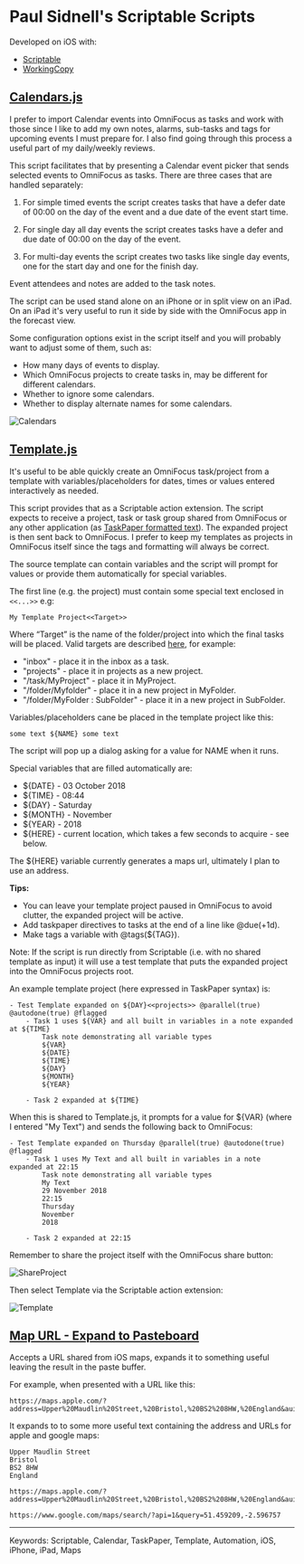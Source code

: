 # Paul Sidnell's Scriptable Scripts

Developed on iOS with:

- [Scriptable](https://scriptable.app/)
- [WorkingCopy](https://workingcopyapp.com)

## [Calendars.js](Calendars.js)

I prefer to import Calendar events into OmniFocus as tasks and work with those since I like to add my own notes,
alarms, sub-tasks and tags for upcoming events I must prepare for. I also find going through this process a useful
part of my daily/weekly reviews.

This script facilitates that by presenting a Calendar event picker that sends selected events to OmniFocus as tasks.
There are three cases that are handled separately:

1. For simple timed events the script creates tasks that have a defer date of 00:00 on the day of the event and a due
date of the event start time.

2. For single day all day events the script creates tasks have a defer and due date of 00:00 on the day of the event.

3. For multi-day events the script creates two tasks like single day events, one for the start day and one for the finish day.

Event attendees and notes are added to the task notes.

The script can be used stand alone on an iPhone or in split view on an iPad. On an iPad it's very useful to run it
side by side with the OmniFocus app in the forecast view.

Some configuration options exist in the script itself and you will probably want to adjust some of them,
such as:

- How many days of events to display.
- Which OmniFocus projects to create tasks in, may be different for different calendars.
- Whether to ignore some calendars.
- Whether to display alternate names for some calendars.

![Calendars](Calendars.jpg)

## [Template.js](Template.js)

It's useful to be able quickly create an OmniFocus task/project from a template with variables/placeholders for dates,
times or values entered interactively as needed.

This script provides that as a Scriptable action extension. The script expects to receive a project, task or task group
shared from OmniFocus or any other application
(as [TaskPaper formatted text](https://support.omnigroup.com/omnifocus-taskpaper-reference/)).
The expanded project is then sent back to OmniFocus. I prefer to keep my templates as projects in OmniFocus itself
since the tags and formatting will always be correct.

The source template can contain variables and the script will prompt for values or provide them automatically for
special variables.

The first line (e.g. the project) must contain some special text enclosed in `<<...>>` e.g:

    My Template Project<<Target>>

Where “Target” is the name of the folder/project into which the final tasks will be placed.
Valid targets are described [here](https://inside.omnifocus.com/url-schemes), for example:

- "inbox" - place it in the inbox as a task.
- "projects" - place it in projects as a new project.
- "/task/MyProject" - place it in MyProject.
- "/folder/Myfolder" - place it in a new project in MyFolder.
- "/folder/MyFolder : SubFolder" - place it in a new project in SubFolder.

Variables/placeholders cane be placed in the template project like this:

```
some text ${NAME} some text
```

The script will pop up a dialog asking for a value for NAME when it runs.

Special variables that are filled automatically are:

- ${DATE} - 03 October 2018
- ${TIME} - 08:44
- ${DAY} - Saturday
- ${MONTH} - November
- ${YEAR} - 2018
- ${HERE} - current location, which takes a few seconds to acquire - see below.

The ${HERE} variable currently generates a maps url, ultimately I plan to use an address.

**Tips:**

- You can leave your template project paused in OmniFocus to avoid clutter, the expanded project will be active.
- Add taskpaper directives to tasks at the end of a line like @due(+1d).
- Make tags a variable with @tags(${TAG}).

Note: If the script is run directly from Scriptable (i.e. with no shared template as input) it will use a test template that puts the expanded project into the OmniFocus projects root.

An example template project (here expressed in TaskPaper syntax) is:

```
- Test Template expanded on ${DAY}<<projects>> @parallel(true) @autodone(true) @flagged
	- Task 1 uses ${VAR} and all built in variables in a note expanded at ${TIME}
		Task note demonstrating all variable types
		${VAR}
		${DATE}
		${TIME}
		${DAY}
		${MONTH}
		${YEAR}

	- Task 2 expanded at ${TIME}
```

When this is shared to Template.js, it prompts for a value for ${VAR} (where I entered "My Text") and sends the
following back to OmniFocus:

```
- Test Template expanded on Thursday @parallel(true) @autodone(true) @flagged
	- Task 1 uses My Text and all built in variables in a note expanded at 22:15
		Task note demonstrating all variable types
		My Text
		29 November 2018
		22:15
		Thursday
		November
		2018

	- Task 2 expanded at 22:15
```

Remember to share the project itself with the OmniFocus share button:

![ShareProject](ShareProject.jpg)

Then select Template via the Scriptable action extension:

![Template](Template.jpg)

## [Map URL - Expand to Pasteboard](Map%20URL%20-%20Expand%20to%20Pasteboard.js)

Accepts a URL shared from iOS maps, expands it to something useful leaving the result in the paste buffer.

For example, when presented with a URL like this:

```
https://maps.apple.com/?address=Upper%20Maudlin%20Street,%20Bristol,%20BS2%208HW,%20England&auid=15540519956471189485&ll=51.459209,-2.596757&lsp=9902&q=Bristol%20Royal%20Infirmary&_ext=ChkKBQgEEOEBCgQIBRADCgQIBhAKCgQIChAAEiQpgp4XKUC6SUAxGMLTzPzTBMA5AHQ9hWa7SUBBZo19zXW2BMA%3D&t=m
```

It expands to to some more useful text containing the address and URLs for apple and google maps:

```
Upper Maudlin Street
Bristol
BS2 8HW
England

https://maps.apple.com/?address=Upper%20Maudlin%20Street,%20Bristol,%20BS2%208HW,%20England&auid=15540519956471189485&ll=51.459209,-2.596757&lsp=9902&q=Bristol%20Royal%20Infirmary&_ext=ChkKBQgEEOEBCgQIBRADCgQIBhAKCgQIChAAEiQpgp4XKUC6SUAxGMLTzPzTBMA5AHQ9hWa7SUBBZo19zXW2BMA%3D&t=m

https://www.google.com/maps/search/?api=1&query=51.459209,-2.596757
```

----

Keywords: Scriptable, Calendar, TaskPaper, Template, Automation, iOS, iPhone, iPad, Maps
